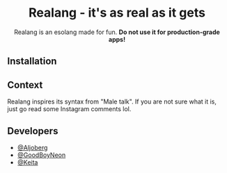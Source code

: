 <h1 align="center">Realang - it's as real as it gets</h1>

<p align="center">
  Realang is an esolang made for fun. <b>Do not use it for production-grade apps!</b>
</p>

## Installation

## Context

Realang inspires its syntax from "Male talk". If you are not sure what it is, just go read some Instagram comments lol.

## Developers

- [@Aljoberg](https://github.com/aljoberg)
- [@GoodBoyNeon](https://github.com/goodboyneon)
- [@Keita](https://github.com/keita-sama)
